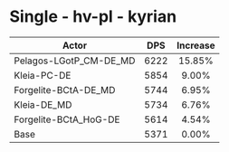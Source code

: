 # Single - hv-pl - kyrian
| Actor | DPS | Increase |
|---|:---:|:---:|
|Pelagos-LGotP_CM-DE_MD|6222|15.85%|
|Kleia-PC-DE|5854|9.00%|
|Forgelite-BCtA-DE_MD|5744|6.95%|
|Kleia-DE_MD|5734|6.76%|
|Forgelite-BCtA_HoG-DE|5614|4.54%|
|Base|5371|0.00%|

